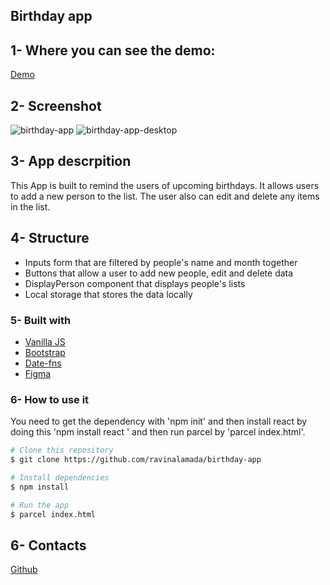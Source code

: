 
## Birthday app

## 1- Where you can see the demo:
[Demo](https://prisca-birthday-app.netlify.app/)

## 2- Screenshot
![birthday-app](https://user-images.githubusercontent.com/60210180/144410254-99f4462a-a820-45cc-bcad-05217cb84eff.png)
![birthday-app-desktop](https://user-images.githubusercontent.com/60210180/144410533-bb311142-7f01-4f6e-8249-a40f215bb379.png)

## 3- App descrpition
This App is built to remind the users of upcoming birthdays. It allows users to add a new person to the list. The user also can edit and delete any items in the list.

## 4- Structure
- Inputs form that are filtered by people's name and month together
- Buttons that allow a user to add new people, edit and delete data
- DisplayPerson component that displays people's lists
- Local storage that stores the data locally

### 5- Built with
- [Vanilla JS](https://developer.mozilla.org/en-US/docs/Web/JavaScript)
- [Bootstrap](https://getbootstrap.com/)
- [Date-fns](https://date-fns.org/)
- [Figma](https://www.figma.com/file/bb1Mie5R3mUhR77PtGG8bJ/Birthday-App?node-id=0%3A1)

### 6- How to use it
 
You need to get the dependency with 'npm init' and then install react by doing this 'npm install react ' and then run parcel by 'parcel index.html'.
 
 ```bash
# Clone this repository
$ git clone https://github.com/ravinalamada/birthday-app

# Install dependencies
$ npm install

# Run the app
$ parcel index.html
```
## 6- Contacts
[Github](https://github.com/ravinalamada)
